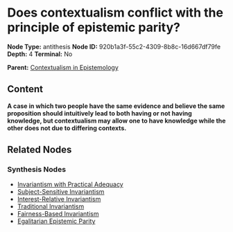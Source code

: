 # Does contextualism conflict with the principle of epistemic parity?

**Node Type:** antithesis
**Node ID:** 920b1a3f-55c2-4309-8b8c-16d667df79fe
**Depth:** 4
**Terminal:** No

**Parent:** [Contextualism in Epistemology](contextualism-in-epistemology-synthesis-f37672d4-27f2-49c0-be05-1e85cf866955.md)

## Content

**A case in which two people have the same evidence and believe the same proposition should intuitively lead to both having or not having knowledge, but contextualism may allow one to have knowledge while the other does not due to differing contexts.**

## Related Nodes

### Synthesis Nodes

- [Invariantism with Practical Adequacy](invariantism-with-practical-adequacy-synthesis-a739c7b9-052d-4612-8498-e385631e8c09.md)
- [Subject-Sensitive Invariantism](subject-sensitive-invariantism-synthesis-897ec246-abca-4c85-b1db-1b9cb87b56f7.md)
- [Interest-Relative Invariantism](interest-relative-invariantism-synthesis-cf87423a-c3ce-4b71-bbe4-2e85f5a30008.md)
- [Traditional Invariantism](traditional-invariantism-synthesis-e9142504-f1a1-4d6a-bc92-7cc3f2ef46c0.md)
- [Fairness-Based Invariantism](fairness-based-invariantism-synthesis-89d36d40-1795-43d7-bac0-7fdc3dfc553a.md)
- [Egalitarian Epistemic Parity](egalitarian-epistemic-parity-synthesis-be2172b1-8dd6-4df1-bffb-e6d4baa4d6f8.md)
